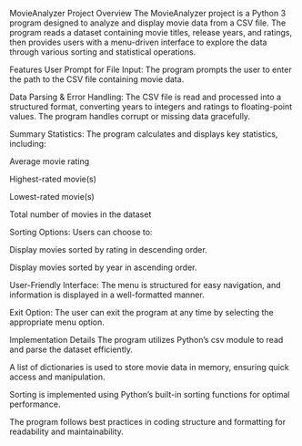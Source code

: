 MovieAnalyzer Project
Overview
The MovieAnalyzer project is a Python 3 program designed to analyze and display movie data from a CSV file. The program reads a dataset containing movie titles, release years, and ratings, then provides users with a menu-driven interface to explore the data through various sorting and statistical operations.

Features
User Prompt for File Input: The program prompts the user to enter the path to the CSV file containing movie data.

Data Parsing & Error Handling: The CSV file is read and processed into a structured format, converting years to integers and ratings to floating-point values. The program handles corrupt or missing data gracefully.

Summary Statistics: The program calculates and displays key statistics, including:

Average movie rating

Highest-rated movie(s)

Lowest-rated movie(s)

Total number of movies in the dataset

Sorting Options: Users can choose to:

Display movies sorted by rating in descending order.

Display movies sorted by year in ascending order.

User-Friendly Interface: The menu is structured for easy navigation, and information is displayed in a well-formatted manner.

Exit Option: The user can exit the program at any time by selecting the appropriate menu option.

Implementation Details
The program utilizes Python’s csv module to read and parse the dataset efficiently.

A list of dictionaries is used to store movie data in memory, ensuring quick access and manipulation.

Sorting is implemented using Python’s built-in sorting functions for optimal performance.

The program follows best practices in coding structure and formatting for readability and maintainability.
